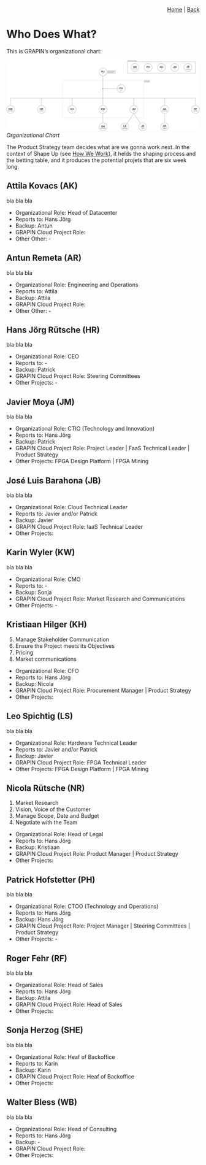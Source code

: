 <p align="right">
<a href="README.md">Home</a> | <a href="tools.md">Back</a>
</p>

# Who Does What?

This is GRAPIN’s organizational chart:

![Organizational Chart](/png/grapin-organizational-chart.png)
*Organizational Chart*

The Product Strategy team decides what are we gonna work next. In the context of Shape Up (see [How We Work](how-we-work.md)), it helds the shaping process and the betting table, and it produces the potential projets that are six week long.

## Attila Kovacs (AK)
bla bla bla

* Organizational Role: Head of Datacenter
* Reports to: Hans Jörg 
* Backup: Antun
* GRAPIN Cloud Project Role:
* Other Other: -

## Antun Remeta (AR)
bla bla bla

* Organizational Role: Engineering and Operations
* Reports to: Attila
* Backup: Attila
* GRAPIN Cloud Project Role:
* Other Other: -

## Hans Jörg Rütsche (HR)
bla bla bla

* Organizational Role: CEO 
* Reports to: -
* Backup: Patrick
* GRAPIN Cloud Project Role: Steering Committees
* Other Projects: -

## Javier Moya (JM)
bla bla bla

* Organizational Role: CTIO (Technology and Innovation)
* Reports to: Hans Jörg
* Backup: Patrick
* GRAPIN Cloud Project Role: Project Leader | FaaS Technical Leader | Product Strategy
* Other Projects: FPGA Design Platform | FPGA Mining

## José Luis Barahona (JB)
bla bla bla

* Organizational Role: Cloud Technical Leader
* Reports to: Javier and/or Patrick
* Backup: Javier
* GRAPIN Cloud Project Role: IaaS Technical Leader
* Other Projects:

## Karin Wyler (KW)
bla bla bla

* Organizational Role: CMO
* Reports to: -
* Backup: Sonja
* GRAPIN Cloud Project Role: Market Research and Communications
* Other Projects: - 

## Kristiaan Hilger (KH)
5. Manage Stakeholder Communication
6. Ensure the Project meets its Objectives
7. Pricing
8. Market communications

* Organizational Role: CFO
* Reports to: Hans Jörg
* Backup: Nicola
* GRAPIN Cloud Project Role: Procurement Manager | Product Strategy
* Other Projects: 

## Leo Spichtig (LS)
bla bla bla

* Organizational Role: Hardware Technical Leader
* Reports to: Javier and/or Patrick
* Backup: Javier
* GRAPIN Cloud Project Role: FPGA Technical Leader
* Other Projects: FPGA Design Platform | FPGA Mining

## Nicola Rütsche (NR)
1. Market Research
2. Vision, Voice of the Customer
3. Manage Scope, Date and Budget
4. Negotiate with the Team

* Organizational Role: Head of Legal
* Reports to: Hans Jörg
* Backup: Kristiaan
* GRAPIN Cloud Project Role: Product Manager | Product Strategy
* Other Projects: 

## Patrick Hofstetter (PH)
bla bla bla

* Organizational Role: CTOO (Technology and Operations)
* Reports to: Hans Jörg
* Backup: Hans Jörg
* GRAPIN Cloud Project Role: Project Manager | Steering Committees | Product Strategy
* Other Projects: -

## Roger Fehr (RF)
bla bla bla

* Organizational Role: Head of Sales
* Reports to: Hans Jörg
* Backup: Attila
* GRAPIN Cloud Project Role: Head of Sales
* Other Projects:

## Sonja Herzog (SHE)
bla bla bla

* Organizational Role: Heaf of Backoffice
* Reports to: Karin
* Backup: Karin
* GRAPIN Cloud Project Role: Heaf of Backoffice
* Other Projects:

## Walter Bless (WB)
bla bla bla

* Organizational Role: Head of Consulting
* Reports to: Hans Jörg
* Backup: -
* GRAPIN Cloud Project Role:
* Other Projects: